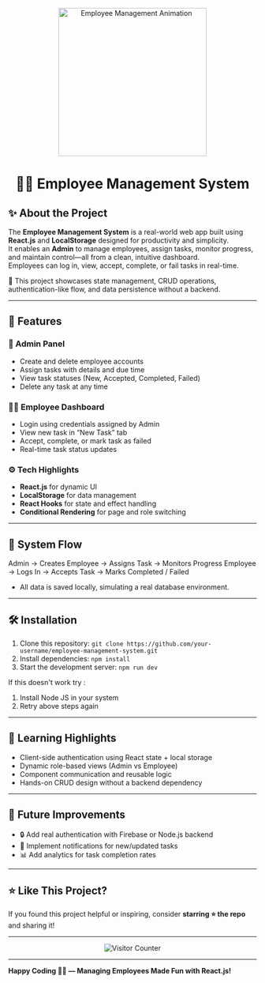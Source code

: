 <!-- Animated Header -->
<p align="center">
  <img src="https://media2.giphy.com/media/v1.Y2lkPTc5MGI3NjExc2JhbWN4YTl1NmVjdXY1MzczNmtpNjdvYXFhYTdodnI0N3EyZHgzMiZlcD12MV9pbnRlcm5hbF9naWZfYnlfaWQmY3Q9Zw/3ohzdSDikfrYZtbNAI/giphy.gif" width="300" alt="Employee Management Animation"/>
</p>

<h1 align="center">👨‍💼 Employee Management System</h1>

## ✨ About the Project

The **Employee Management System** is a real-world web app built using **React.js** and **LocalStorage** designed for productivity and simplicity.  
It enables an **Admin** to manage employees, assign tasks, monitor progress, and maintain control—all from a clean, intuitive dashboard.  
Employees can log in, view, accept, complete, or fail tasks in real-time.  

🧠 This project showcases state management, CRUD operations, authentication-like flow, and data persistence without a backend.

---

## 🚀 Features

### 👑 Admin Panel
- Create and delete employee accounts  
- Assign tasks with details and due time  
- View task statuses (New, Accepted, Completed, Failed)  
- Delete any task at any time  

### 👨‍🔧 Employee Dashboard
- Login using credentials assigned by Admin  
- View new task in “New Task” tab  
- Accept, complete, or mark task as failed  
- Real-time task status updates  

### ⚙ Tech Highlights
- **React.js** for dynamic UI  
- **LocalStorage** for data management  
- **React Hooks** for state and effect handling  
- **Conditional Rendering** for page and role switching  

---

## 🧩 System Flow
Admin → Creates Employee → Assigns Task → Monitors Progress
Employee → Logs In → Accepts Task → Marks Completed / Failed

- All data is saved locally, simulating a real database environment.

---

## 🛠 Installation

1. Clone this repository:
```git clone https://github.com/your-username/employee-management-system.git```
2. Install dependencies:
```npm install```
3. Start the development server:
```npm run dev```

If this doesn't work try :
1. Install Node JS in your system
2. Retry above steps again
---

## 🧠 Learning Highlights
- Client-side authentication using React state + local storage  
- Dynamic role-based views (Admin vs Employee)  
- Component communication and reusable logic  
- Hands-on CRUD design without a backend dependency  

---

## 🧱 Future Improvements
- 🔒 Add real authentication with Firebase or Node.js backend  
- 📨 Implement notifications for new/updated tasks  
- 📊 Add analytics for task completion rates  

---

## ⭐ Like This Project?

If you found this project helpful or inspiring, consider **starring ⭐ the repo** and sharing it!

---

<p align="center">
<img src="https://komarev.com/ghpvc/?username=Sujal-3019&label=Project%20visitors&color=0e75b6&style=flat" alt="Visitor Counter"/>
</p>

---

**Happy Coding 👨‍💻 — Managing Employees Made Fun with React.js!**




